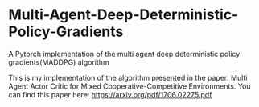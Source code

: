# Multi-Agent-Deep-Deterministic-Policy-Gradients
A Pytorch implementation of the multi agent deep deterministic policy gradients(MADDPG) algorithm

This is my implementation of the algorithm presented in the paper: Multi Agent Actor Critic for Mixed Cooperative-Competitive Environments.
You can find this paper here:
https://arxiv.org/pdf/1706.02275.pdf


